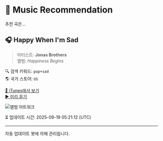 
# 🎵 Music Recommendation

추천 곡은...

## 🎧 Happy When I'm Sad  
> 아티스트: **Jonas Brothers**  
> 앨범: _Happiness Begins_  

🔍 검색 키워드: `pop+sad`  
🌎 국가 스토어: `US`

[🔗 iTunes에서 보기](https://music.apple.com/us/album/happy-when-im-sad/1461478261?i=1461478583&uo=4)  
[▶️ 미리 듣기](https://audio-ssl.itunes.apple.com/itunes-assets/AudioPreview211/v4/b9/98/a8/b998a824-d9a2-632d-741d-59b169eaed63/mzaf_4655205371695233359.plus.aac.p.m4a)

![앨범 아트워크](https://is1-ssl.mzstatic.com/image/thumb/Music125/v4/bd/16/12/bd161229-f5c7-d21d-caed-ed9302d52168/19UMGIM38391.rgb.jpg/100x100bb.jpg)

⏳ 업데이트 시간: 2025-09-19 05:21:12 (UTC)

---
자동 업데이트 봇에 의해 관리됩니다.
